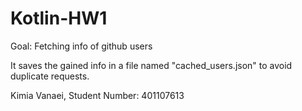 # Kotlin-HW1

Goal: Fetching info of github users

It saves the gained info in a file named "cached_users.json" to avoid duplicate requests.

Kimia Vanaei, Student Number: 401107613
